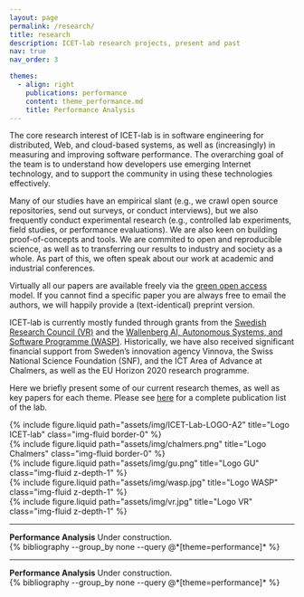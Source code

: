 ```yaml
---
layout: page
permalink: /research/
title: research 
description: ICET-lab research projects, present and past
nav: true
nav_order: 3

themes:
  - align: right
    publications: performance
    content: theme_performance.md
    title: Performance Analysis
---
```


<div class="row">
  <div class="col-md-8">
    <p>
      The core research interest of ICET-lab is in software engineering for distributed, Web, and cloud-based systems, as well as (increasingly) in measuring and improving software performance. The overarching goal of the team is to understand how developers use emerging Internet technology, and to support the community in using these technologies effectively.
    </p>
    <p>
      Many of our studies have an empirical slant (e.g., we crawl open source repositories, send out surveys, or conduct interviews), but we also frequently conduct experimental research (e.g., controlled lab experiments, field studies, or performance evaluations). We are also keen on building proof-of-concepts and tools. We are commited to open and reproducible science, as well as to transferring our results to industry and society as a whole. As part of this, we often speak about our work at academic and industrial conferences.
    </p>
    <p>
      Virtually all our papers are available freely via the <a href="https://avandeursen.com/2016/11/06/green-open-access-faq/">green open access</a> model. If you cannot find a specific paper you are always free to email the authors, we will happily provide a (text-identical) preprint version.
    </p>
    <p>
      ICET-lab is currently mostly funded through grants from the <a href="http://vr.se/">Swedish Research Council (VR)</a> and the <a href="http://wasp-sweden.org/">Wallenberg AI, Autonomous Systems, and Software Programme (WASP)</a>. Historically, we have also received significant financial support from Sweden’s innovation agency Vinnova, the Swiss National Science Foundation (SNF), and the ICT Area of Advance at Chalmers, as well as the EU Horizon 2020 research programme.
    </p>
    <p>
      Here we briefly present some of our current research themes, as well as key papers for each theme. Please see <a href="https://icetlab.github.io/icetlab/publications/">here</a> for a complete publication list of the lab.
    </p>
  </div>

  <div class="col-md-4">
      <div class="row justify-content-sm-center">
        <div class="col-sm-6 mt-3 mt-md-0">
            {% include figure.liquid path="assets/img/ICET-Lab-LOGO-A2" title="Logo ICET-lab" class="img-fluid border-0" %}
        </div>  
      </div>
      <div class="row justify-content-sm-center">
        <div class="col-sm-6 mt-3 mt-md-0">
            {% include figure.liquid path="assets/img/chalmers.png" title="Logo Chalmers" class="img-fluid border-0" %}
        </div>
        <div class="col-sm-6 mt-3 mt-md-0">
            {% include figure.liquid path="assets/img/gu.png" title="Logo GU" class="img-fluid z-depth-1" %}
        </div>
      </div>
      <div class="row justify-content-sm-center">
        <div class="col-sm-8 mt-3 mt-md-0">
          {% include figure.liquid path="assets/img/wasp.jpg" title="Logo WASP" class="img-fluid z-depth-1" %}
        </div>
        <div class="col-sm-4 mt-3 mt-md-0">
          {% include figure.liquid path="assets/img/vr.jpg" title="Logo VR" class="img-fluid z-depth-1" %}
        </div>
      </div>
  </div>
</div>

---

<div class="row">
  <div class="col-md-6">
    <b>Performance Analysis</b>
    Under construction.
  </div>
  <div class="col-md-6">
    <div class="publications">
        {% bibliography --group_by none --query @*[theme=performance]* %}
    </div>
  </div>
</div>

---

<div class="row">
  <div class="col-md-6">
    <b>Performance Analysis</b>
    Under construction.
  </div>
  <div class="col-md-6">
    <div class="publications">
        {% bibliography --group_by none --query @*[theme=performance]* %}
    </div>
  </div>
</div>